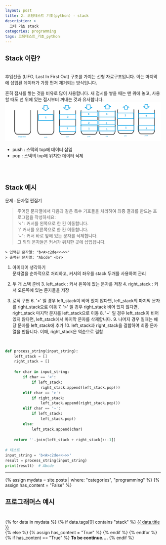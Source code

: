 ```yaml
---
layout: post
title: 2. 코딩테스트 기초(python) - stack
description: >
  코테 기초 stack
categories: programming
tags: 코딩테스트_기초_python
---
```


<h2>
    <span class = "jjw_h2_style"> Stack 이란? </span>
</h2>
<br>
후입선출 (LIFO, Last In First Out) 구조를 가지는 선형 자료구조입니다. 이는 마지막에 삽입된 데이터가 가장 먼저 제거되는 방식입니다. <br>

흔히 접시를 쌓는 것을 비유로 많이 사용합니다. 새 접시를 쌓을 때는 맨 위에 놓고, 사용할 때도 맨 위에 있는 접시부터 꺼내는 것과 유사합니다.
![Xixia](/assets/images/programming/20240827stack1.png)
<br>

* push : 스택의 top에 데이터 삽입
* pop : 스택의 top에 위치한 데이터 삭제

<br><br>

<h2>
    <span class = "jjw_h2_style"> Stack  예시 </span>
</h2>

문제 : 문자열 편집기
> 주어진 문자열에서 다음과 같은 특수 기호들을 처리하여 최종 결과를 만드는 프로그램을 작성하세요: <br>
> '<' : 커서를 왼쪽으로 한 칸 이동합니다.  <br>
> ':' 커서를 오른쪽으로 한 칸 이동합니다. <br>
> '~' : 커서 바로 앞에 있는 문자를 삭제합니다. <br>
> 그 외의 문자들은 커서가 위치한 곳에 삽입됩니다. <br>

~~~
> 입력된 문자열: "b<A>c2de<<~>>" 
> 출력된 문자열: "Abcde" <br>
~~~

1. 아이디어 생각하기 <br>
문자열을 순차적으로 처리하고, 커서의 좌우를 stack 두개를 사용하여 관리 

2. 두 개 스택 준비
   3. left_stack : 커서 왼쪽에 있는 문자를 저장
   4. right_stack : 커서 오른쪽에 있는 문자들을 저장

3. 로직 구현
   6. '<' 일 경우 left_stack이 비어 있지 않다면, left_stack의 마지막 문자를 right_stack으로 이동
   7. '>' 일 경우 right_stack 비어 있지 않다면, right_stack 마지막 문자를 left_stack으로 이동
   8. '~' 일 경우 left_stack이 비어 있지 않다면, left_stack에서 마지막 문자를 삭제합니다.
   9. 나머지 경우 일때는 해당 문자를 left_stack에 추가
   10. left_stack과 right_stack을 결합하여 최종 문자열을 만듭니다. 이때, right_stack은 역순으로 결합 

<br>

~~~python
def process_string(input_string):
    left_stack = []
    right_stack = []
    
    for char in input_string:
        if char == '<':
            if left_stack:
                right_stack.append(left_stack.pop())
        elif char == '>':
            if right_stack:
                left_stack.append(right_stack.pop())
        elif char == '~':
            if left_stack:
                left_stack.pop()
        else:
            left_stack.append(char)
    
    return ''.join(left_stack + right_stack[::-1])

# 테스트
input_string = 'b<A>c2de<<~>>'
result = process_string(input_string)
print(result)  # Abcde
~~~  

<hr>
<div>
    {% assign mydata = site.posts | where: "categories", "programming" %}
    {% assign has_content = "False" %}
      <h2>
    <span class = "jjw_h2_style"> 프로그래머스 예시 </span> <br><br>
      </h2>
      {% for data in mydata %}
         {% if data.tags[0] contains "stack" %}
            <a href="{{ site.baseurl}}{{ data.url }}">{{ data.title }}</a> <br>
         {% else %}
            {% assign has_content = "True" %}
      {% endif %}
    {% endfor %}
</div>
<div>
{% if has_content == "True" %}
  <b>To be continue....</b> 
{% endif %}
</div>

















